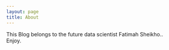 ```yaml
---
layout: page
title: About
---
```


<p class="message" style="color:SlateBlue;" >

This Blog belongs to the future data scientist Fatimah Sheikho..</br>
Enjoy.
  
</p>


